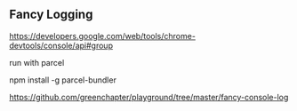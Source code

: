 ## Fancy Logging

https://developers.google.com/web/tools/chrome-devtools/console/api#group

run with parcel

npm install -g parcel-bundler

https://github.com/greenchapter/playground/tree/master/fancy-console-log
